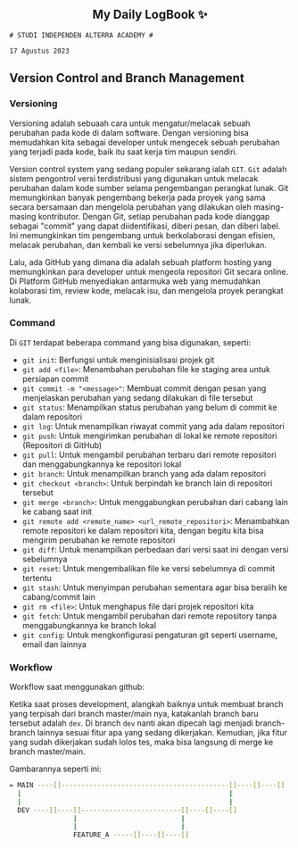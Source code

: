 <h2 align="center">My Daily LogBook ✨</h2>

```
# STUDI INDEPENDEN ALTERRA ACADEMY #

17 Agustus 2023
```

## Version Control and Branch Management

### Versioning

Versioning adalah sebuaah cara untuk mengatur/melacak sebuah perubahan pada kode di dalam software.
Dengan versioning bisa memudahkan kita sebagai developer untuk mengecek sebuah perubahan yang terjadi pada kode, baik itu saat kerja tim maupun sendiri.

Version control system yang sedang populer sekarang ialah `GIT`. `Git` adalah sistem pengontrol versi terdistribusi yang digunakan untuk melacak perubahan dalam kode sumber selama pengembangan perangkat lunak. Git memungkinkan banyak pengembang bekerja pada proyek yang sama secara bersamaan dan mengelola perubahan yang dilakukan oleh masing-masing kontributor. Dengan Git, setiap perubahan pada kode dianggap sebagai "commit" yang dapat diidentifikasi, diberi pesan, dan diberi label. Ini memungkinkan tim pengembang untuk berkolaborasi dengan efisien, melacak perubahan, dan kembali ke versi sebelumnya jika diperlukan.

Lalu, ada GitHub yang dimana dia adalah sebuah platform hosting yang memungkinkan para developer untuk mengeola repositori Git secara online. Di Platform GitHub menyediakan antarmuka web yang memudahkan kolaborasi tim, review kode, melacak isu, dan mengelola proyek perangkat lunak.

### Command

Di `GIT` terdapat beberapa command yang bisa digunakan, seperti:

- `git init`: Berfungsi untuk menginisialisasi projek git
- `git add <file>`: Menambahan perubahan file ke staging area untuk persiapan commit
- `git commit -m "<message>"`: Membuat commit dengan pesan yang menjelaskan perubahan yang sedang dilakukan di file tersebut
- `git status`: Menampilkan status perubahan yang belum di commit ke dalam repositori
- `git log`: Untuk menampilkan riwayat commit yang ada dalam repositori
- `git push`: Untuk mengirimkan perubahan di lokal ke remote repositori (Repositori di GitHub)
- `git pull`: Untuk mengambil perubahan terbaru dari remote repositori dan menggabungkannya ke repositori lokal
- `git branch`: Untuk menampilkan branch yang ada dalam repositori
- `git checkout <branch>`: Untuk berpindah ke branch lain di repositori tersebut
- `git merge <branch>`: Untuk menggabungkan perubahan dari cabang lain ke cabang saat init
- `git remote add <remote_name> <url_remote_repositori>`: Menambahkan remote repositori ke dalam repositori kita, dengan begitu kita bisa mengirim perubahan ke remote repositori
- `git diff`: Untuk menampilkan perbedaan dari versi saat ini dengan versi sebelumnya
- `git reset`: Untuk mengembalikan file ke versi sebelumnya di commit tertentu
- `git stash`: Untuk menyimpan perubahan sementara agar bisa beralih ke cabang/commit lain
- `git rm <file>`: Untuk menghapus file dari projek repositori kita
- `git fetch`: Untuk mengambil perubahan dari remote repository tanpa menggabungkannya ke branch lokal
- `git config`: Untuk mengkonfigurasi pengaturan git seperti username, email dan lainnya

### Workflow

Workflow saat menggunakan github:

Ketika saat proses development, alangkah baiknya untuk membuat branch yang terpisah dari branch master/main nya, katakanlah branch baru tersebut adalah `dev`. Di branch `dev` nanti akan dipecah lagi menjadi branch-branch lainnya sesuai fitur apa yang sedang dikerjakan. Kemudian, jika fitur yang sudah dikerjakan sudah lolos tes, maka bisa langsung di merge ke branch master/main.

Gambarannya seperti ini:

```bash
= MAIN ----[]------------------------------------------[]----[]----[]
  |                                                    |
  |                                                    |
  DEV ----[]----[]-------------------------[]----[]----[]
                |                          |
                |                          |
                FEATURE_A -----[]----[]----[]
```
